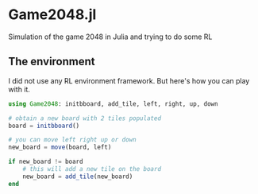 # Game2048.jl

Simulation of the game 2048 in Julia and trying to do some RL

## The environment

I did not use any RL environment framework. But here's how you can play with it.

````julia
using Game2048: initbboard, add_tile, left, right, up, down

# obtain a new board with 2 tiles populated
board = initbboard()

# you can move left right up or down
new_board = move(board, left)

if new_board != board
    # this will add a new tile on the board
    new_board = add_tile(new_board)
end
````



